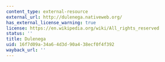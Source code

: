 ```yaml
---
content_type: external-resource
external_url: http://dulenega.nativeweb.org/
has_external_license_warning: true
license: https://en.wikipedia.org/wiki/All_rights_reserved
status: ''
title: Dulenega
uid: 16f7d09a-34a6-4d3d-90a4-38ecf0f4f392
wayback_url: ''
---
```


